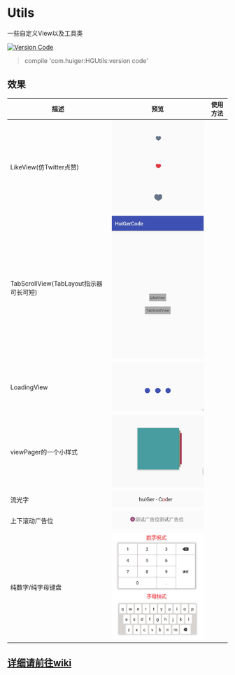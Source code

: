 
# Utils

一些自定义View以及工具类

[![Version Code](https://img.shields.io/badge/Version%20Code-1.2.2-brightgreen.svg)](https://jcenter.bintray.com/com/huiger/HGUtils)

> compile 'com.huiger:HGUtils:version code'


## 效果

描述 | 预览 | 使用方法
--- | --- | ---
LikeView(仿Twitter点赞) | ![likeView](/img/LikeView.gif) |
TabScrollView(TabLayout指示器可长可短) | ![TabScrollView](/img/TabScrollView.gif)
LoadingView | ![LoadingView](/img/LoadingView.gif) |
viewPager的一个小样式 | ![viewPager的一个小样式](/img/page.gif)
流光字 | ![](/img/textFlicker.gif)
上下滚动广告位 | ![](/img/ads.gif)
纯数字/纯字母键盘 | ![](/img/keyboard.png)|


## [详细请前往wiki](https://github.com/huiger/HuiGerCode/wiki)
